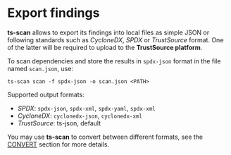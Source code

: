 # Export findings

**ts-scan** allows to export its findings into local files as simple JSON or following standards such as *CycloneDX*, *SPDX* or *TrustSource* format.  One of the latter will be required to upload to the **TrustSource platform**.


To scan dependencies and store the results in ```spdx-json``` format in the file named ```scan.json```,  use:  

```shell
ts-scan scan -f spdx-json -o scan.json <PATH>
```

Supported output formats:

* *SPDX*: ```spdx-json```, ```spdx-xml```, ```spdx-yaml```, ```spdx-xml```
* *CycloneDX*: ```cyclonedx-json```, ```cyclonedx-xml```
* *TrustSource*: ts-json, default

You may use **ts-scan** to convert between different formats, see the [CONVERT](/ts-scan/convert) section for more details.
